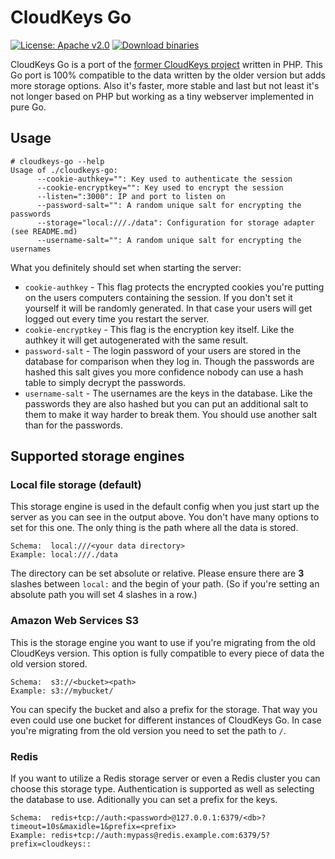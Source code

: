 # CloudKeys Go

[![License: Apache v2.0](https://badge.luzifer.io/v1/badge?color=5d79b5&title=license&text=Apache+v2.0)](http://www.apache.org/licenses/LICENSE-2.0) [![Download binaries](https://badge.luzifer.io/v1/badge?color=5d79b5&title=Download&text=on+GoBuilder.me)](https://gobuilder.me/github.com/Luzifer/cloudkeys-go)

CloudKeys Go is a port of the [former CloudKeys project](https://github.com/awesomecoders/cloudkeys) written in PHP. This Go port is 100% compatible to the data written by the older version but adds more storage options. Also it's faster, more stable and last but not least it's not longer based on PHP but working as a tiny webserver implemented in pure Go.

## Usage

```
# cloudkeys-go --help
Usage of ./cloudkeys-go:
      --cookie-authkey="": Key used to authenticate the session
      --cookie-encryptkey="": Key used to encrypt the session
      --listen=":3000": IP and port to listen on
      --password-salt="": A random unique salt for encrypting the passwords
      --storage="local:///./data": Configuration for storage adapter (see README.md)
      --username-salt="": A random unique salt for encrypting the usernames
```

What you definitely should set when starting the server:

- `cookie-authkey` - This flag protects the encrypted cookies you're putting on the users computers containing the session. If you don't set it yourself it will be randomly generated. In that case your users will get logged out every time you restart the server.
- `cookie-encryptkey` - This flag is the encryption key itself. Like the authkey it will get autogenerated with the same result.
- `password-salt` - The login password of your users are stored in the database for comparison when they log in. Though the passwords are hashed this salt gives you more confidence nobody can use a hash table to simply decrypt the passwords.
- `username-salt` - The usernames are the keys in the database. Like the passwords they are also hashed but you can put an additional salt to them to make it way harder to break them. You should use another salt than for the passwords.

## Supported storage engines

### Local file storage (default)

This storage engine is used in the default config when you just start up the server as you can see in the output above. You don't have many options to set for this one. The only thing is the path where all the data is stored.

```
Schema:  local:///<your data directory>
Example: local:///./data
```

The directory can be set absolute or relative. Please ensure there are **3** slashes between `local:` and the begin of your path. (So if you're setting an absolute path you will set 4 slashes in a row.)

### Amazon Web Services S3

This is the storage engine you want to use if you're migrating from the old CloudKeys version. This option is fully compatible to every piece of data the old version stored.

```
Schema:  s3://<bucket><path>
Example: s3://mybucket/
```

You can specify the bucket and also a prefix for the storage. That way you even could use one bucket for different instances of CloudKeys Go. In case you're migrating from the old version you need to set the path to `/`.

### Redis

If you want to utilize a Redis storage server or even a Redis cluster you can choose this storage type. Authentication is supported as well as selecting the database to use. Aditionally you can set a prefix for the keys.

```
Schema:  redis+tcp://auth:<password>@127.0.0.1:6379/<db>?timeout=10s&maxidle=1&prefix=<prefix>
Example: redis+tcp://auth:mypass@redis.example.com:6379/5?prefix=cloudkeys::
```
